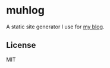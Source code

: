 # muhlog

A static site generator I use for [my blog](https://gregor-smith.github.io).

## License
MIT
